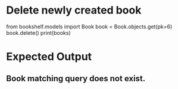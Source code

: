 # Delete newly created book
from bookshelf.models import Book
book = Book.objects.get(pk=6)
book.delete()
print(books)
# Expected Output
Book matching query does not exist.
-----------